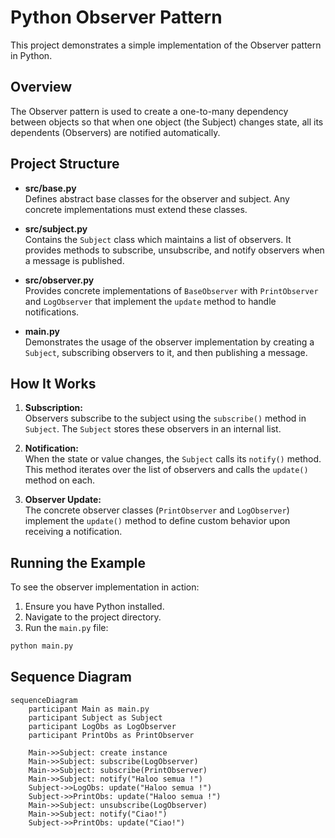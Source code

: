 # Python Observer Pattern

This project demonstrates a simple implementation of the Observer pattern in Python.

## Overview

The Observer pattern is used to create a one-to-many dependency between objects so that when one object (the Subject) changes state, all its dependents (Observers) are notified automatically.

## Project Structure

- **src/base.py**  
  Defines abstract base classes for the observer and subject. Any concrete implementations must extend these classes.

- **src/subject.py**  
  Contains the `Subject` class which maintains a list of observers. It provides methods to subscribe, unsubscribe, and notify observers when a message is published.

- **src/observer.py**  
  Provides concrete implementations of `BaseObserver` with `PrintObserver` and `LogObserver` that implement the `update` method to handle notifications.

- **main.py**  
  Demonstrates the usage of the observer implementation by creating a `Subject`, subscribing observers to it, and then publishing a message.

## How It Works

1. **Subscription:**  
   Observers subscribe to the subject using the `subscribe()` method in `Subject`. The `Subject` stores these observers in an internal list.

2. **Notification:**  
   When the state or value changes, the `Subject` calls its `notify()` method. This method iterates over the list of observers and calls the `update()` method on each.

3. **Observer Update:**  
   The concrete observer classes (`PrintObserver` and `LogObserver`) implement the `update()` method to define custom behavior upon receiving a notification.

## Running the Example

To see the observer implementation in action:

1. Ensure you have Python installed.
2. Navigate to the project directory.
3. Run the `main.py` file:

```bash
python main.py

```



## Sequence Diagram

```mermaid
sequenceDiagram
    participant Main as main.py
    participant Subject as Subject
    participant LogObs as LogObserver
    participant PrintObs as PrintObserver

    Main->>Subject: create instance
    Main->>Subject: subscribe(LogObserver)
    Main->>Subject: subscribe(PrintObserver)
    Main->>Subject: notify("Haloo semua !")
    Subject->>LogObs: update("Haloo semua !")
    Subject->>PrintObs: update("Haloo semua !")
    Main->>Subject: unsubscribe(LogObserver)
    Main->>Subject: notify("Ciao!")
    Subject->>PrintObs: update("Ciao!")